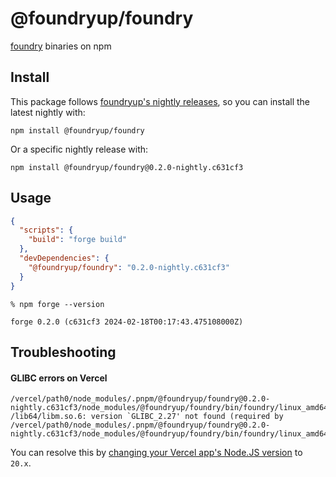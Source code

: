 # @foundryup/foundry

[foundry](https://github.com/foundry-rs/foundry) binaries on npm

## Install

This package follows [foundryup's nightly releases](https://github.com/foundry-rs/foundry/releases), so you can install the latest nightly with:

```
npm install @foundryup/foundry
```

Or a specific nightly release with:

```
npm install @foundryup/foundry@0.2.0-nightly.c631cf3
```

## Usage

```json
{
  "scripts": {
    "build": "forge build"
  },
  "devDependencies": {
    "@foundryup/foundry": "0.2.0-nightly.c631cf3"
  }
}
```

```
% npm forge --version

forge 0.2.0 (c631cf3 2024-02-18T00:17:43.475108000Z)
```

## Troubleshooting

#### GLIBC errors on Vercel

```
/vercel/path0/node_modules/.pnpm/@foundryup/foundry@0.2.0-nightly.c631cf3/node_modules/@foundryup/foundry/bin/foundry/linux_amd64/forge: /lib64/libm.so.6: version `GLIBC_2.27' not found (required by /vercel/path0/node_modules/.pnpm/@foundryup/foundry@0.2.0-nightly.c631cf3/node_modules/@foundryup/foundry/bin/foundry/linux_amd64/forge)
```

You can resolve this by [changing your Vercel app's Node.JS version](https://vercel.com/docs/functions/runtimes/node-js#node.js-version) to `20.x`.
